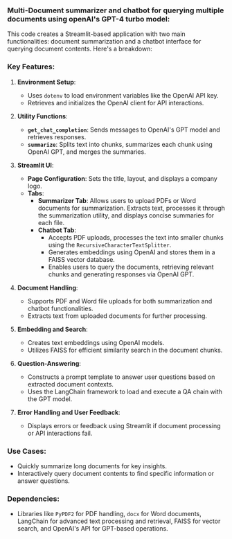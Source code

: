 ### Multi-Document summarizer and chatbot for querying multiple documents using openAI's GPT-4 turbo model:


This code creates a Streamlit-based application with two main functionalities: document summarization and a chatbot interface for querying document contents. Here's a breakdown:

### Key Features:
1. **Environment Setup**:
   - Uses `dotenv` to load environment variables like the OpenAI API key.
   - Retrieves and initializes the OpenAI client for API interactions.

2. **Utility Functions**:
   - **`get_chat_completion`**: Sends messages to OpenAI's GPT model and retrieves responses.
   - **`summarize`**: Splits text into chunks, summarizes each chunk using OpenAI GPT, and merges the summaries.

3. **Streamlit UI**:
   - **Page Configuration**: Sets the title, layout, and displays a company logo.
   - **Tabs**: 
     - **Summarizer Tab**: Allows users to upload PDFs or Word documents for summarization. Extracts text, processes it through the summarization utility, and displays concise summaries for each file.
     - **Chatbot Tab**: 
       - Accepts PDF uploads, processes the text into smaller chunks using the `RecursiveCharacterTextSplitter`.
       - Generates embeddings using OpenAI and stores them in a FAISS vector database.
       - Enables users to query the documents, retrieving relevant chunks and generating responses via OpenAI GPT.

4. **Document Handling**:
   - Supports PDF and Word file uploads for both summarization and chatbot functionalities.
   - Extracts text from uploaded documents for further processing.

5. **Embedding and Search**:
   - Creates text embeddings using OpenAI models.
   - Utilizes FAISS for efficient similarity search in the document chunks.

6. **Question-Answering**:
   - Constructs a prompt template to answer user questions based on extracted document contexts.
   - Uses the LangChain framework to load and execute a QA chain with the GPT model.

7. **Error Handling and User Feedback**:
   - Displays errors or feedback using Streamlit if document processing or API interactions fail.

### Use Cases:
- Quickly summarize long documents for key insights.
- Interactively query document contents to find specific information or answer questions.

### Dependencies:
- Libraries like `PyPDF2` for PDF handling, `docx` for Word documents, LangChain for advanced text processing and retrieval, FAISS for vector search, and OpenAI's API for GPT-based operations.
